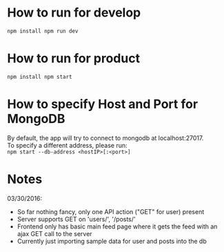 How to run for develop
=============

`
	npm install
	npm run dev
`

How to run for product
=============
`
	npm install
	npm start
`


How to specify Host and Port for MongoDB
========================================
By default, the app will try to connect to mongodb at localhost:27017.  
To specify a different address, please run:  
`npm start --db-address <hostIP>[:<port>]`


Notes
=====
03/30/2016:
- So far nothing fancy, only one API action ("GET" for user) present
- Server supports GET on 'users/<userid>', '/posts/<username>' 
- Frontend only has basic main feed page where it gets the feed with an ajax GET call to the server
- Currently just importing sample data for user and posts into the db
